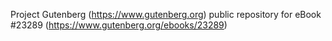 Project Gutenberg (https://www.gutenberg.org) public repository for eBook #23289 (https://www.gutenberg.org/ebooks/23289)
